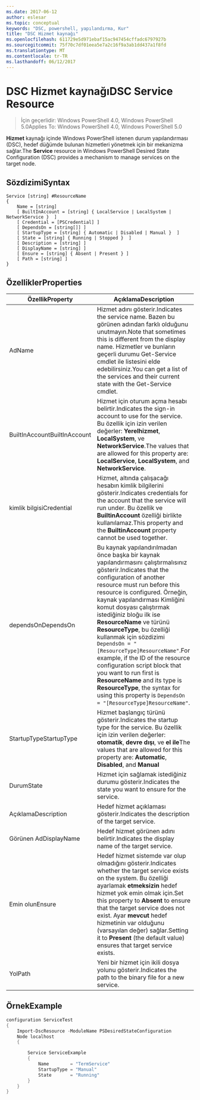 ```yaml
---
ms.date: 2017-06-12
author: eslesar
ms.topic: conceptual
keywords: "DSC, powershell, yapılandırma, Kur"
title: "DSC Hizmet kaynağı"
ms.openlocfilehash: 611729e5d971ebaf15ac947454cffadc6797927b
ms.sourcegitcommit: 75f70c7df01eea5e7a2c16f9a3ab1dd437a1f8fd
ms.translationtype: MT
ms.contentlocale: tr-TR
ms.lasthandoff: 06/12/2017
---
```

# <a name="dsc-service-resource"></a><span data-ttu-id="ea860-103">DSC Hizmet kaynağı</span><span class="sxs-lookup"><span data-stu-id="ea860-103">DSC Service Resource</span></span>

> <span data-ttu-id="ea860-104">İçin geçerlidir: Windows PowerShell 4.0, Windows PowerShell 5.0</span><span class="sxs-lookup"><span data-stu-id="ea860-104">Applies To: Windows PowerShell 4.0, Windows PowerShell 5.0</span></span>


<span data-ttu-id="ea860-105">**Hizmet** kaynağı içinde Windows PowerShell istenen durum yapılandırması (DSC), hedef düğümde bulunan hizmetleri yönetmek için bir mekanizma sağlar.</span><span class="sxs-lookup"><span data-stu-id="ea860-105">The **Service** resource in Windows PowerShell Desired State Configuration (DSC) provides a mechanism to manage services on the target node.</span></span>

## <a name="syntax"></a><span data-ttu-id="ea860-106">Sözdizimi</span><span class="sxs-lookup"><span data-stu-id="ea860-106">Syntax</span></span>

```
Service [string] #ResourceName
{
    Name = [string]
    [ BuiltInAccount = [string] { LocalService | LocalSystem | NetworkService }  ]
    [ Credential = [PSCredential] ]
    [ DependsOn = [string[]] ]
    [ StartupType = [string] { Automatic | Disabled | Manual }  ]
    [ State = [string] { Running | Stopped }  ]
    [ Description = [string] ]
    [ DisplayName = [string] ]
    [ Ensure = [string] { Absent | Present } ]
    [ Path = [string] ]
}
```

## <a name="properties"></a><span data-ttu-id="ea860-107">Özellikler</span><span class="sxs-lookup"><span data-stu-id="ea860-107">Properties</span></span>

|  <span data-ttu-id="ea860-108">Özellik</span><span class="sxs-lookup"><span data-stu-id="ea860-108">Property</span></span>  |  <span data-ttu-id="ea860-109">Açıklama</span><span class="sxs-lookup"><span data-stu-id="ea860-109">Description</span></span>   | 
|---|---| 
| <span data-ttu-id="ea860-110">Ad</span><span class="sxs-lookup"><span data-stu-id="ea860-110">Name</span></span>| <span data-ttu-id="ea860-111">Hizmet adını gösterir.</span><span class="sxs-lookup"><span data-stu-id="ea860-111">Indicates the service name.</span></span> <span data-ttu-id="ea860-112">Bazen bu görünen adından farklı olduğunu unutmayın.</span><span class="sxs-lookup"><span data-stu-id="ea860-112">Note that sometimes this is different from the display name.</span></span> <span data-ttu-id="ea860-113">Hizmetler ve bunların geçerli durumu Get-Service cmdlet ile listesini elde edebilirsiniz.</span><span class="sxs-lookup"><span data-stu-id="ea860-113">You can get a list of the services and their current state with the Get-Service cmdlet.</span></span>| 
| <span data-ttu-id="ea860-114">BuiltInAccount</span><span class="sxs-lookup"><span data-stu-id="ea860-114">BuiltInAccount</span></span>| <span data-ttu-id="ea860-115">Hizmet için oturum açma hesabı belirtir.</span><span class="sxs-lookup"><span data-stu-id="ea860-115">Indicates the sign-in account to use for the service.</span></span> <span data-ttu-id="ea860-116">Bu özellik için izin verilen değerler: **Yerelhizmet**, **LocalSystem**, ve **NetworkService**.</span><span class="sxs-lookup"><span data-stu-id="ea860-116">The values that are allowed for this property are: **LocalService**, **LocalSystem**, and **NetworkService**.</span></span>| 
| <span data-ttu-id="ea860-117">kimlik bilgisi</span><span class="sxs-lookup"><span data-stu-id="ea860-117">Credential</span></span>| <span data-ttu-id="ea860-118">Hizmet, altında çalışacağı hesabın kimlik bilgilerini gösterir.</span><span class="sxs-lookup"><span data-stu-id="ea860-118">Indicates credentials for the account that the service will run under.</span></span> <span data-ttu-id="ea860-119">Bu özellik ve __BuiltinAccount__ özelliği birlikte kullanılamaz.</span><span class="sxs-lookup"><span data-stu-id="ea860-119">This property and the __BuiltinAccount__ property cannot be used together.</span></span>| 
| <span data-ttu-id="ea860-120">dependsOn</span><span class="sxs-lookup"><span data-stu-id="ea860-120">DependsOn</span></span>| <span data-ttu-id="ea860-121">Bu kaynak yapılandırılmadan önce başka bir kaynak yapılandırmasını çalıştırmalısınız gösterir.</span><span class="sxs-lookup"><span data-stu-id="ea860-121">Indicates that the configuration of another resource must run before this resource is configured.</span></span> <span data-ttu-id="ea860-122">Örneğin, kaynak yapılandırması Kimliğini komut dosyası çalıştırmak istediğiniz bloğu ilk ise __ResourceName__ ve türünü __ResourceType__, bu özelliği kullanmak için sözdizimi `DependsOn = "[ResourceType]ResourceName"`.</span><span class="sxs-lookup"><span data-stu-id="ea860-122">For example, if the ID of the resource configuration script block that you want to run first is __ResourceName__ and its type is __ResourceType__, the syntax for using this property is `DependsOn = "[ResourceType]ResourceName"`.</span></span>| 
| <span data-ttu-id="ea860-123">StartupType</span><span class="sxs-lookup"><span data-stu-id="ea860-123">StartupType</span></span>| <span data-ttu-id="ea860-124">Hizmet başlangıç türünü gösterir.</span><span class="sxs-lookup"><span data-stu-id="ea860-124">Indicates the startup type for the service.</span></span> <span data-ttu-id="ea860-125">Bu özellik için izin verilen değerler: **otomatik**, **devre dışı**, ve **el ile**</span><span class="sxs-lookup"><span data-stu-id="ea860-125">The values that are allowed for this property are: **Automatic**, **Disabled**, and **Manual**</span></span>| 
| <span data-ttu-id="ea860-126">Durum</span><span class="sxs-lookup"><span data-stu-id="ea860-126">State</span></span>| <span data-ttu-id="ea860-127">Hizmet için sağlamak istediğiniz durumu gösterir.</span><span class="sxs-lookup"><span data-stu-id="ea860-127">Indicates the state you want to ensure for the service.</span></span>| 
| <span data-ttu-id="ea860-128">Açıklama</span><span class="sxs-lookup"><span data-stu-id="ea860-128">Description</span></span> | <span data-ttu-id="ea860-129">Hedef hizmet açıklaması gösterir.</span><span class="sxs-lookup"><span data-stu-id="ea860-129">Indicates the description of the target service.</span></span>| 
| <span data-ttu-id="ea860-130">Görünen Ad</span><span class="sxs-lookup"><span data-stu-id="ea860-130">DisplayName</span></span> | <span data-ttu-id="ea860-131">Hedef hizmet görünen adını belirtir.</span><span class="sxs-lookup"><span data-stu-id="ea860-131">Indicates the display name of the target service.</span></span>| 
| <span data-ttu-id="ea860-132">Emin olun</span><span class="sxs-lookup"><span data-stu-id="ea860-132">Ensure</span></span> | <span data-ttu-id="ea860-133">Hedef hizmet sistemde var olup olmadığını gösterir.</span><span class="sxs-lookup"><span data-stu-id="ea860-133">Indicates whether the target service exists on the system.</span></span> <span data-ttu-id="ea860-134">Bu özelliği ayarlamak **etmeksizin** hedef hizmet yok emin olmak için.</span><span class="sxs-lookup"><span data-stu-id="ea860-134">Set this property to **Absent** to ensure that the target service does not exist.</span></span> <span data-ttu-id="ea860-135">Ayar **mevcut** hedef hizmetinin var olduğunu (varsayılan değer) sağlar.</span><span class="sxs-lookup"><span data-stu-id="ea860-135">Setting it to **Present** (the default value) ensures that target service exists.</span></span>|
| <span data-ttu-id="ea860-136">Yol</span><span class="sxs-lookup"><span data-stu-id="ea860-136">Path</span></span> | <span data-ttu-id="ea860-137">Yeni bir hizmet için ikili dosya yolunu gösterir.</span><span class="sxs-lookup"><span data-stu-id="ea860-137">Indicates the path to the binary file for a new service.</span></span>| 

## <a name="example"></a><span data-ttu-id="ea860-138">Örnek</span><span class="sxs-lookup"><span data-stu-id="ea860-138">Example</span></span>

```powershell
configuration ServiceTest
{
    Import-DscResource -ModuleName PSDesiredStateConfiguration
    Node localhost
    {

        Service ServiceExample
        {
            Name        = "TermService"
            StartupType = "Manual"
            State       = "Running"
        } 
    }
}
```

